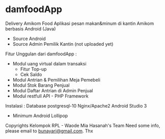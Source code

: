 # damfoodApp
Delivery Amikom Food
Aplikasi pesan makan&minum di kantin Amikom berbasis Android (Java)
  - Source Android
  - Source Admin Pemilik Kantin (not uploaded yet)
  
Fitur Unggulan dari damfoodApp :
  - Modul uang virtual dalam transaksi
    - Fitur Top-up 
    - Cek Saldo
  - Modul Antrian & Pemilihan Meja Pemebeli 
  - Modul Stok Barang Penjual
  - Modul Daftar Antrian di Admin Penjual
  - Modul restfull API - PHP Framework

Instalasi :
Database postgresql-10
Nginx/Apache2
Android Studio 3
  - Minimum Android Lollipop

Copyrights 
Kelompok RPL - Waode Mia Hasanah's Team
Need some info, please email to bunayari@gmail.com. Thx
